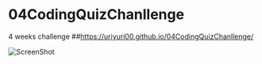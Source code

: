 # 04CodingQuizChanllenge
4 weeks challenge
##https://uriyuri00.github.io/04CodingQuizChanllenge/



![ScreenShot](https://user-images.githubusercontent.com/114896166/205835313-3b249586-2da5-4485-bd88-0e87af0ec423.png)
